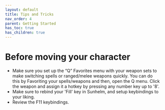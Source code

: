 ```yaml
---
layout: default
title: Tips and Tricks
nav_order: 4
parent: Getting Started
has_toc: true
has_children: true
---
```


# Before moving your character
- Make sure you set up the “Q” Favorites menu with your weapon sets to make switching spells or ranged/melee weapons quickly. You can do this by Favoriting your spells/weapons and then, open the Q menu. Click the weapon and assign it a hotkey by pressing any number key up to '8'.
- Make sure to rebind your 'Fill' key in Sunhelm, and setup keybindings to your liking.
- Review the F11 keybindings.

